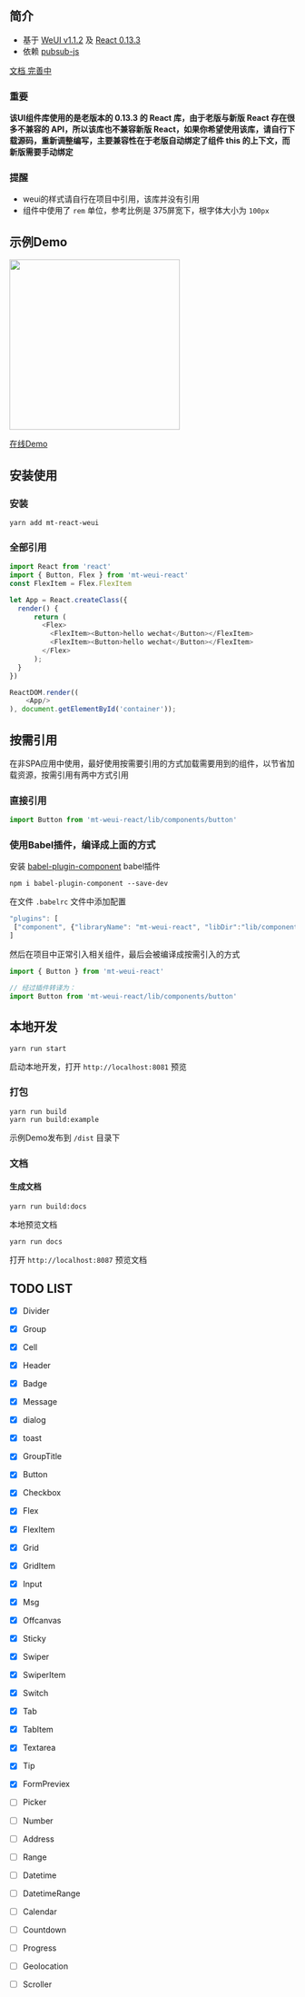 ## 简介

- 基于 [WeUI v1.1.2](https://github.com/weui/weui) 及 [React 0.13.3](https://github.com/facebook/react/tree/v0.13.3)
- 依赖 [pubsub-js](https://www.npmjs.com/package/pubsub-js)

[文档 完善中](http://doc.liutao.pw/)

### 重要
**该UI组件库使用的是老版本的 0.13.3 的 React 库，由于老版与新版 React 存在很多不兼容的 API，所以该库也不兼容新版 React，如果你希望使用该库，请自行下载源码，重新调整编写，主要兼容性在于老版自动绑定了组件 this 的上下文，而新版需要手动绑定**

### 提醒
- weui的样式请自行在项目中引用，该库并没有引用
- 组件中使用了 `rem` 单位，参考比例是 375屏宽下，根字体大小为 `100px`

## 示例Demo

<img src="http://7xi480.com1.z0.glb.clouddn.com/%E5%B1%8F%E5%B9%95%E5%BF%AB%E7%85%A7%202017-07-19%20%E4%B8%8B%E5%8D%886.06.36.png" width="300" alt="">

[在线Demo](http://aitter.oschina.io/)

## 安装使用

### 安装

```
yarn add mt-react-weui
```

### 全部引用

```javascript
import React from 'react'
import { Button, Flex } from 'mt-weui-react'
const FlexItem = Flex.FlexItem

let App = React.createClass({
  render() {
      return (
        <Flex>
          <FlexItem><Button>hello wechat</Button></FlexItem>
          <FlexItem><Button>hello wechat</Button></FlexItem>
        </Flex>
      );
  }
})

ReactDOM.render((
    <App/>
), document.getElementById('container'));

```

## 按需引用

在非SPA应用中使用，最好使用按需要引用的方式加载需要用到的组件，以节省加载资源，按需引用有两中方式引用

### 直接引用

```javascript
import Button from 'mt-weui-react/lib/components/button'
```

### 使用Babel插件，编译成上面的方式

安装 [babel-plugin-component](https://github.com/QingWei-Li/babel-plugin-component) babel插件

```
npm i babel-plugin-component --save-dev
```

在文件 `.babelrc` 文件中添加配置

```javascript
"plugins": [
 ["component", {"libraryName": "mt-weui-react", "libDir":"lib/components", "style": false }]
]
```

然后在项目中正常引入相关组件，最后会被编译成按需引入的方式

```javascript
import { Button } from 'mt-weui-react'

// 经过插件转译为：
import Button from 'mt-weui-react/lib/components/button'
```


## 本地开发

```
yarn run start
```

启动本地开发，打开 `http://localhost:8081` 预览

### 打包

```
yarn run build
yarn run build:example
```

示例Demo发布到 `/dist` 目录下

### 文档

#### 生成文档

```
yarn run build:docs
```

本地预览文档

```
yarn run docs
```

打开 `http://localhost:8087` 预览文档

## TODO LIST

- [x] Divider
- [x] Group
- [x] Cell
- [x] Header
- [x] Badge
- [x] Message
- [x] dialog
- [x] toast
- [x] GroupTitle
- [x] Button
- [x] Checkbox
- [x] Flex
- [x] FlexItem
- [x] Grid
- [x] GridItem
- [x] Input
- [x] Msg
- [x] Offcanvas
- [x] Sticky
- [x] Swiper
- [x] SwiperItem
- [x] Switch
- [x] Tab
- [x] TabItem
- [x] Textarea
- [x] Tip
- [x] FormPreviex

- [ ] Picker
- [ ] Number
- [ ] Address
- [ ] Range
- [ ] Datetime
- [ ] DatetimeRange
- [ ] Calendar
- [ ] Countdown
- [ ] Progress
- [ ] Geolocation
- [ ] Scroller
